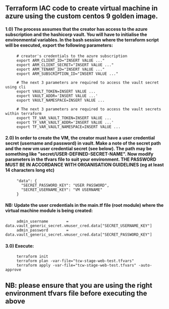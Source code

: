## Terraform IAC code to create virtual machine in azure using  the custom centos 9 golden image.

#### 1.0)  The process assumes that the creator has access to the azure subscription and the hashicorp vault. You will have to initialise the environmental variables. In the bash session where the terraform script will be executed, export the following parameters:
 
         # creator's credentials to the azure subscription
         export ARM_CLIENT_ID="INSERT VALUE ..."
         export ARM_CLIENT_SECRET="INSERT VALUE ..."
         export ARM_TENANT_ID="INSERT VALUE ..."
         export ARM_SUBSCRIPTION_ID="INSERT VALUE ..."

         # The next 3 parameters are required to access the vault secret using cli
         export VAULT_TOKEN=INSERT VALUE ...
         export VAULT_ADDR='INSERT VALUE ...'
         export VAULT_NAMESPACE=INSERT VALUE ...

         # The next 3 parameters are required to access the vault secrets within terraform
         export TF_VAR_VAULT_TOKEN=INSERT VALUE ...
         export TF_VAR_VAULT_ADDR='INSERT VALUE ...'
         export TF_VAR_VAULT_NAMESPACE=INSERT VALUE ...

#### 2.0)  In order to create the VM, the creator must have a user credential secret (username and password) in vault. Make a note of the secret path and the new vm user credential secret (see below). The path may be something like "secret/USER-DEFINED-SECRET-NAME". Now modify parameters in the tfvars file to suit your environment. THE PASSWORD MUST BE IN ACCORDANCE WITH ORGANISATION GUIDELINES (eg at least 14 characters long etc)
       
         "data": {
           "SECRET_PASSWORD_KEY": "USER PASSWORD",
           "SECRET_USERNAME_KEY": "VM USERNAME"
         }
####     NB: Update the user credentials in the main.tf file (root module) where the virtual machine module is being created:
         admin_username        = data.vault_generic_secret.vmuser_cred.data["SECRET_USERNAME_KEY"]
         admin_password        = data.vault_generic_secret.vmuser_cred.data["SECRET_PASSWORD_KEY"]
         
#### 3.0)  Execute: 
         terraform init
         terraform plan -var-file="tcw-stage-web-test.tfvars"
         terraform apply -var-file="tcw-stage-web-test.tfvars" -auto-approve
         
##       NB: please ensure that you are using the right environment tfvars file before executing the above

